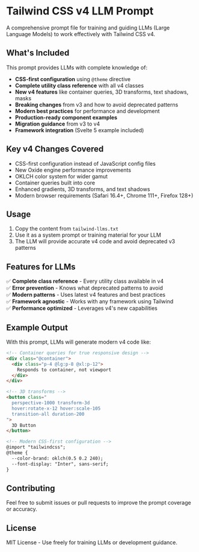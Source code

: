 # Tailwind CSS v4 LLM Prompt

A comprehensive prompt file for training and guiding LLMs (Large Language Models) to work effectively with Tailwind CSS v4.

## What's Included

This prompt provides LLMs with complete knowledge of:

- **CSS-first configuration** using `@theme` directive
- **Complete utility class reference** with all v4 classes
- **New v4 features** like container queries, 3D transforms, text shadows, masks
- **Breaking changes** from v3 and how to avoid deprecated patterns
- **Modern best practices** for performance and development
- **Production-ready component examples**
- **Migration guidance** from v3 to v4
- **Framework integration** (Svelte 5 example included)

## Key v4 Changes Covered

- CSS-first configuration instead of JavaScript config files
- New Oxide engine performance improvements
- OKLCH color system for wider gamut
- Container queries built into core
- Enhanced gradients, 3D transforms, and text shadows
- Modern browser requirements (Safari 16.4+, Chrome 111+, Firefox 128+)

## Usage

1. Copy the content from `tailwind-llms.txt`
2. Use it as a system prompt or training material for your LLM
3. The LLM will provide accurate v4 code and avoid deprecated v3 patterns

## Features for LLMs

✅ **Complete class reference** - Every utility class available in v4  
✅ **Error prevention** - Knows what deprecated patterns to avoid  
✅ **Modern patterns** - Uses latest v4 features and best practices  
✅ **Framework agnostic** - Works with any framework using Tailwind  
✅ **Performance optimized** - Leverages v4's new capabilities  

## Example Output

With this prompt, LLMs will generate modern v4 code like:

```html
<!-- Container queries for true responsive design -->
<div class="@container">
  <div class="p-4 @lg:p-8 @xl:p-12">
    Responds to container, not viewport
  </div>
</div>

<!-- 3D transforms -->
<button class="
  perspective-1000 transform-3d
  hover:rotate-x-12 hover:scale-105
  transition-all duration-200
">
  3D Button
</button>

<!-- Modern CSS-first configuration -->
@import "tailwindcss";
@theme {
  --color-brand: oklch(0.5 0.2 240);
  --font-display: "Inter", sans-serif;
}
```

## Contributing

Feel free to submit issues or pull requests to improve the prompt coverage or accuracy.

## License

MIT License - Use freely for training LLMs or development guidance.
